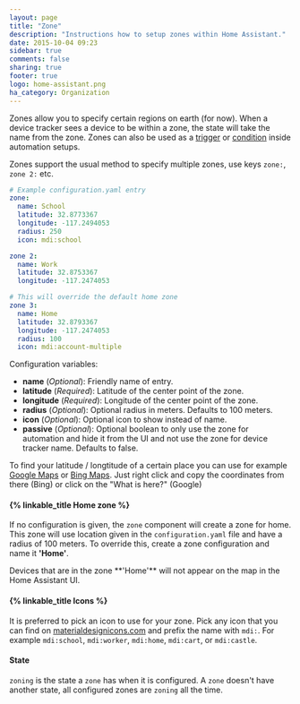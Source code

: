 ```yaml
---
layout: page
title: "Zone"
description: "Instructions how to setup zones within Home Assistant."
date: 2015-10-04 09:23
sidebar: true
comments: false
sharing: true
footer: true
logo: home-assistant.png
ha_category: Organization
---
```


Zones allow you to specify certain regions on earth (for now). When a device tracker sees a device to be within a zone, the state will take the name from the zone. Zones can also be used as a [trigger](/getting-started/automation-trigger/#zone-trigger) or [condition](/getting-started/automation-condition/#zone-condition) inside automation setups.

Zones support the usual method to specify multiple zones, use keys `zone:`, `zone 2:` etc.

```yaml
# Example configuration.yaml entry
zone:
  name: School
  latitude: 32.8773367
  longitude: -117.2494053
  radius: 250
  icon: mdi:school

zone 2:
  name: Work
  latitude: 32.8753367
  longitude: -117.2474053

# This will override the default home zone
zone 3:
  name: Home
  latitude: 32.8793367
  longitude: -117.2474053
  radius: 100
  icon: mdi:account-multiple
```

Configuration variables:

- **name** (*Optional*): Friendly name of entry.
- **latitude** (*Required*): Latitude of the center point of the zone.
- **longitude** (*Required*): Longitude of the center point of the zone.
- **radius** (*Optional*): Optional radius in meters. Defaults to 100 meters.
- **icon** (*Optional*): Optional icon to show instead of name.
- **passive** (*Optional*): Optional boolean to only use the zone for automation and hide it from the UI and not use the zone for device tracker name. Defaults to false.

To find your latitude / longtitude of a certain place you can use for example [Google Maps](https://www.google.nl/maps/) or [Bing Maps](https://www.bing.com/maps). Just right click and copy the coordinates from there (Bing) or click on the "What is here?" (Google)

#### {% linkable_title Home zone %}

If no configuration is given, the `zone` component will create a zone for home. This zone will use location given in the `configuration.yaml` file and have a radius of 100 meters. To override this, create a zone configuration and name it **'Home'**.

<p class='note'>
Devices that are in the zone **'Home'** will not appear on the map in the Home Assistant UI.
</p>

#### {% linkable_title Icons %}

It is preferred to pick an icon to use for your zone. Pick any icon that you can find on [materialdesignicons.com](https://materialdesignicons.com/) and prefix the name with `mdi:`. For example `mdi:school`, `mdi:worker`, `mdi:home`, `mdi:cart`, or `mdi:castle`.

#### State

`zoning` is the state a `zone` has when it is configured. A `zone` doesn't have another state, all configured zones are `zoning` all the time.
